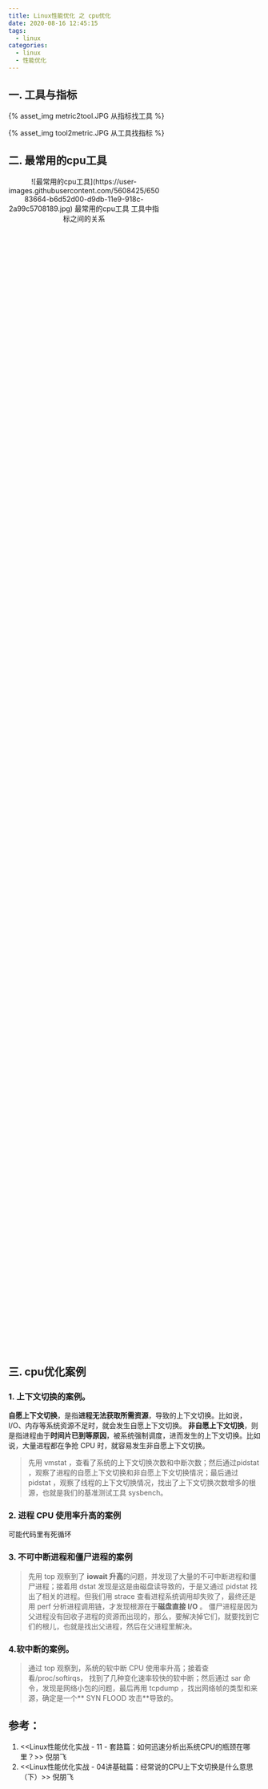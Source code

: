 ```yaml
---
title: Linux性能优化 之 cpu优化
date: 2020-08-16 12:45:15
tags:
  - linux
categories:
  - linux
  - 性能优化  
---
```


<p hidden></p>

<!-- more -->

## 一. 工具与指标
{% asset_img  metric2tool.JPG  从指标找工具 %}

{% asset_img  tool2metric.JPG  从工具找指标 %}

## 二. 最常用的cpu工具
<div style="width:60%; height:60%; text-align: center;">
![最常用的cpu工具](https://user-images.githubusercontent.com/5608425/65083664-b6d52d00-d9db-11e9-918c-2a99c5708189.jpg)
最常用的cpu工具 工具中指标之间的关系
</div>

## 三. cpu优化案例

### 1. 上下文切换的案例。

**自愿上下文切换**，是指**进程无法获取所需资源**，导致的上下文切换。比如说， I/O、内存等系统资源不足时，就会发生自愿上下文切换。
**非自愿上下文切换**，则是指进程由于**时间片已到等原因**，被系统强制调度，进而发生的上下文切换。比如说，大量进程都在争抢 CPU 时，就容易发生非自愿上下文切换。

> 先用 vmstat ，查看了系统的上下文切换次数和中断次数；然后通过pidstat ，观察了进程的自愿上下文切换和非自愿上下文切换情况；最后通过 pidstat ，观察了线程的上下文切换情况，找出了上下文切换次数增多的根源，也就是我们的基准测试工具 sysbench。


### 2. 进程 CPU 使用率升高的案例
可能代码里有死循环

### 3. 不可中断进程和僵尸进程的案例
> 先用 top 观察到了 **iowait 升高**的问题，并发现了大量的不可中断进程和僵尸进程；接着用 dstat 发现是这是由磁盘读导致的，于是又通过 pidstat 找出了相关的进程。但我们用 strace 查看进程系统调用却失败了，最终还是用 perf 分析进程调用链，才发现根源在于**磁盘直接 I/O** 。
僵尸进程是因为父进程没有回收子进程的资源而出现的，那么，要解决掉它们，就要找到它们的根儿，也就是找出父进程，然后在父进程里解决。

### 4.软中断的案例。
> 通过 top 观察到，系统的软中断 CPU 使用率升高；接着查看/proc/softirqs， 找到了几种变化速率较快的软中断；然后通过 sar 命令，发现是网络小包的问题，最后再用 tcpdump ，找出网络帧的类型和来源，确定是一个** SYN FLOOD 攻击**导致的。

## 参考：

1. <<Linux性能优化实战 - 11 - 套路篇：如何迅速分析出系统CPU的瓶颈在哪里？>> 倪朋飞
1. <<Linux性能优化实战 - 04讲基础篇：经常说的CPU上下文切换是什么意思（下）>> 倪朋飞

